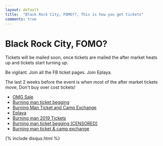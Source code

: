 ```yaml
---
layout: default
title:  "Black Rock City, FOMO??, This is how you get tickets"
comments: true
---
```

# Black Rock City, FOMO?

Tickets will be mailed soon, once tickets are mailed the after market heats up and tickets start turning up.

Be vigilant. Join all the FB ticket pages. Join Eplaya.

The last 2 weeks before the event is when most of the after market tickets move, Don't buy over cost tickets!

* [OMG Sale](https://help.burningman.org/hc/en-us/articles/360026152931-When-is-the-OMG-Sale-?fbclid=IwAR01gXoNMZRItuUUbR3SNIHWS5SPXV7f42FYPelX20aEInEEspE4v8Lbn4c)
* [Burning man ticket begging](https://www.facebook.com/groups/1346789788785271/?hc_location=ufi])
* [Burning Man Ticket and Camp Exchange](https://www.facebook.com/groups/883441181745404/?hc_location=ufi)
* [Eplaya](https://eplaya.burningman.org/)
* [Burning man 2019 Tickets](https://www.facebook.com/groups/905909739528922/?hc_location=ufi)
* [Burning man ticket begging (CENSORED)](https://www.facebook.com/groups/1399509927028134/?hc_location=ufi)
* [Burning man ticket & camp exchange](https://www.facebook.com/groups/883441181745404/?hc_location=ufi)

{% include disqus.html %}

